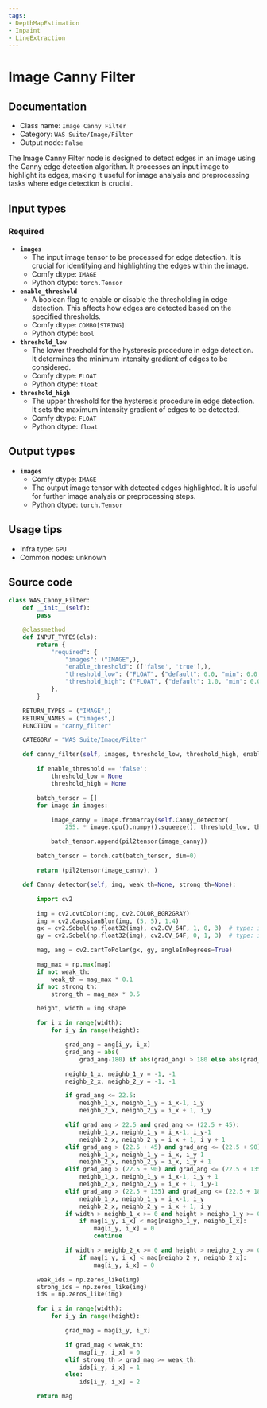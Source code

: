 ```yaml
---
tags:
- DepthMapEstimation
- Inpaint
- LineExtraction
---
```


# Image Canny Filter
## Documentation
- Class name: `Image Canny Filter`
- Category: `WAS Suite/Image/Filter`
- Output node: `False`

The Image Canny Filter node is designed to detect edges in an image using the Canny edge detection algorithm. It processes an input image to highlight its edges, making it useful for image analysis and preprocessing tasks where edge detection is crucial.
## Input types
### Required
- **`images`**
    - The input image tensor to be processed for edge detection. It is crucial for identifying and highlighting the edges within the image.
    - Comfy dtype: `IMAGE`
    - Python dtype: `torch.Tensor`
- **`enable_threshold`**
    - A boolean flag to enable or disable the thresholding in edge detection. This affects how edges are detected based on the specified thresholds.
    - Comfy dtype: `COMBO[STRING]`
    - Python dtype: `bool`
- **`threshold_low`**
    - The lower threshold for the hysteresis procedure in edge detection. It determines the minimum intensity gradient of edges to be considered.
    - Comfy dtype: `FLOAT`
    - Python dtype: `float`
- **`threshold_high`**
    - The upper threshold for the hysteresis procedure in edge detection. It sets the maximum intensity gradient of edges to be detected.
    - Comfy dtype: `FLOAT`
    - Python dtype: `float`
## Output types
- **`images`**
    - Comfy dtype: `IMAGE`
    - The output image tensor with detected edges highlighted. It is useful for further image analysis or preprocessing steps.
    - Python dtype: `torch.Tensor`
## Usage tips
- Infra type: `GPU`
- Common nodes: unknown


## Source code
```python
class WAS_Canny_Filter:
    def __init__(self):
        pass

    @classmethod
    def INPUT_TYPES(cls):
        return {
            "required": {
                "images": ("IMAGE",),
                "enable_threshold": (['false', 'true'],),
                "threshold_low": ("FLOAT", {"default": 0.0, "min": 0.0, "max": 1.0, "step": 0.01}),
                "threshold_high": ("FLOAT", {"default": 1.0, "min": 0.0, "max": 1.0, "step": 0.01}),
            },
        }

    RETURN_TYPES = ("IMAGE",)
    RETURN_NAMES = ("images",)
    FUNCTION = "canny_filter"

    CATEGORY = "WAS Suite/Image/Filter"

    def canny_filter(self, images, threshold_low, threshold_high, enable_threshold):

        if enable_threshold == 'false':
            threshold_low = None
            threshold_high = None

        batch_tensor = []
        for image in images:

            image_canny = Image.fromarray(self.Canny_detector(
                255. * image.cpu().numpy().squeeze(), threshold_low, threshold_high)).convert('RGB')

            batch_tensor.append(pil2tensor(image_canny))

        batch_tensor = torch.cat(batch_tensor, dim=0)

        return (pil2tensor(image_canny), )

    def Canny_detector(self, img, weak_th=None, strong_th=None):

        import cv2

        img = cv2.cvtColor(img, cv2.COLOR_BGR2GRAY)
        img = cv2.GaussianBlur(img, (5, 5), 1.4)
        gx = cv2.Sobel(np.float32(img), cv2.CV_64F, 1, 0, 3)  # type: ignore
        gy = cv2.Sobel(np.float32(img), cv2.CV_64F, 0, 1, 3)  # type: ignore

        mag, ang = cv2.cartToPolar(gx, gy, angleInDegrees=True)

        mag_max = np.max(mag)
        if not weak_th:
            weak_th = mag_max * 0.1
        if not strong_th:
            strong_th = mag_max * 0.5

        height, width = img.shape

        for i_x in range(width):
            for i_y in range(height):

                grad_ang = ang[i_y, i_x]
                grad_ang = abs(
                    grad_ang-180) if abs(grad_ang) > 180 else abs(grad_ang)

                neighb_1_x, neighb_1_y = -1, -1
                neighb_2_x, neighb_2_y = -1, -1

                if grad_ang <= 22.5:
                    neighb_1_x, neighb_1_y = i_x-1, i_y
                    neighb_2_x, neighb_2_y = i_x + 1, i_y

                elif grad_ang > 22.5 and grad_ang <= (22.5 + 45):
                    neighb_1_x, neighb_1_y = i_x-1, i_y-1
                    neighb_2_x, neighb_2_y = i_x + 1, i_y + 1
                elif grad_ang > (22.5 + 45) and grad_ang <= (22.5 + 90):
                    neighb_1_x, neighb_1_y = i_x, i_y-1
                    neighb_2_x, neighb_2_y = i_x, i_y + 1
                elif grad_ang > (22.5 + 90) and grad_ang <= (22.5 + 135):
                    neighb_1_x, neighb_1_y = i_x-1, i_y + 1
                    neighb_2_x, neighb_2_y = i_x + 1, i_y-1
                elif grad_ang > (22.5 + 135) and grad_ang <= (22.5 + 180):
                    neighb_1_x, neighb_1_y = i_x-1, i_y
                    neighb_2_x, neighb_2_y = i_x + 1, i_y
                if width > neighb_1_x >= 0 and height > neighb_1_y >= 0:
                    if mag[i_y, i_x] < mag[neighb_1_y, neighb_1_x]:
                        mag[i_y, i_x] = 0
                        continue

                if width > neighb_2_x >= 0 and height > neighb_2_y >= 0:
                    if mag[i_y, i_x] < mag[neighb_2_y, neighb_2_x]:
                        mag[i_y, i_x] = 0

        weak_ids = np.zeros_like(img)
        strong_ids = np.zeros_like(img)
        ids = np.zeros_like(img)

        for i_x in range(width):
            for i_y in range(height):

                grad_mag = mag[i_y, i_x]

                if grad_mag < weak_th:
                    mag[i_y, i_x] = 0
                elif strong_th > grad_mag >= weak_th:
                    ids[i_y, i_x] = 1
                else:
                    ids[i_y, i_x] = 2

        return mag

```
